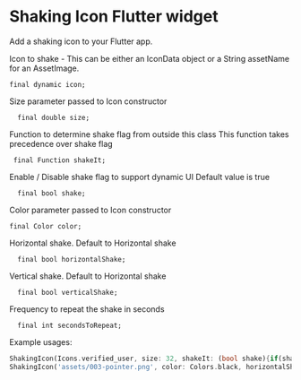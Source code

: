 # Shaking Icon Flutter widget

Add a shaking icon to your Flutter app.

   Icon to shake - This can be either an IconData object or a String assetName for an AssetImage.
  ```
  final dynamic icon;
```

  Size parameter passed to Icon constructor
  ```
    final double size;
```

  Function to determine shake flag from outside this class
  This function takes precedence over shake flag
  ```
   final Function shakeIt;
```

  Enable / Disable shake flag to support dynamic UI
  Default value is true
  ```
    final bool shake;
```

  Color parameter passed to Icon constructor
  ```
  final Color color;
```

  Horizontal shake.  Default to Horizontal shake
  ```
    final bool horizontalShake;
```

  Vertical shake.  Default to Horizontal shake
  ```
    final bool verticalShake;
```

  Frequency to repeat the shake in seconds
  ```
    final int secondsToRepeat;
```

  Example usages:
  ``` dart
  ShakingIcon(Icons.verified_user, size: 32, shakeIt: (bool shake){if(shake) return true;}),
  ShakingIcon('assets/003-pointer.png', color: Colors.black, horizontalShake: false, shake: false),
  
  ```
